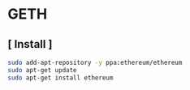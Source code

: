 # GETH

## [ Install ]

```sh
sudo add-apt-repository -y ppa:ethereum/ethereum
sudo apt-get update
sudo apt-get install ethereum
```